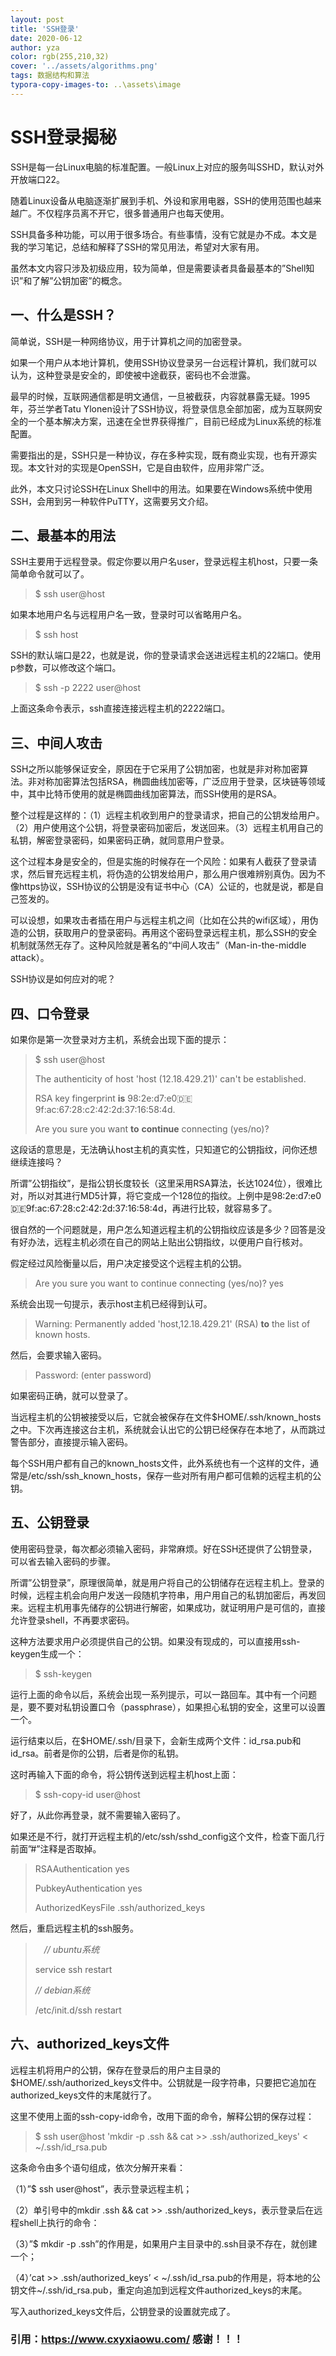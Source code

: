 ```yaml
---
layout: post
title: 'SSH登录'
date: 2020-06-12
author: yza
color: rgb(255,210,32)
cover: '../assets/algorithms.png'
tags: 数据结构和算法
typora-copy-images-to: ..\assets\image
---
```


# SSH登录揭秘

SSH是每一台Linux电脑的标准配置。一般Linux上对应的服务叫SSHD，默认对外开放端口22。



随着Linux设备从电脑逐渐扩展到手机、外设和家用电器，SSH的使用范围也越来越广。不仅程序员离不开它，很多普通用户也每天使用。



SSH具备多种功能，可以用于很多场合。有些事情，没有它就是办不成。本文是我的学习笔记，总结和解释了SSH的常见用法，希望对大家有用。



虽然本文内容只涉及初级应用，较为简单，但是需要读者具备最基本的”Shell知识”和了解”公钥加密”的概念。



## **一、什么是SSH？**



简单说，SSH是一种网络协议，用于计算机之间的加密登录。



如果一个用户从本地计算机，使用SSH协议登录另一台远程计算机，我们就可以认为，这种登录是安全的，即使被中途截获，密码也不会泄露。



最早的时候，互联网通信都是明文通信，一旦被截获，内容就暴露无疑。1995年，芬兰学者Tatu Ylonen设计了SSH协议，将登录信息全部加密，成为互联网安全的一个基本解决方案，迅速在全世界获得推广，目前已经成为Linux系统的标准配置。



需要指出的是，SSH只是一种协议，存在多种实现，既有商业实现，也有开源实现。本文针对的实现是OpenSSH，它是自由软件，应用非常广泛。



此外，本文只讨论SSH在Linux Shell中的用法。如果要在Windows系统中使用SSH，会用到另一种软件PuTTY，这需要另文介绍。



## **二、最基本的用法**



SSH主要用于远程登录。假定你要以用户名user，登录远程主机host，只要一条简单命令就可以了。



> $ ssh user@host



如果本地用户名与远程用户名一致，登录时可以省略用户名。



> $ ssh host



SSH的默认端口是22，也就是说，你的登录请求会送进远程主机的22端口。使用p参数，可以修改这个端口。



> $ ssh -p 2222 user@host



上面这条命令表示，ssh直接连接远程主机的2222端口。

##  

## **三、中间人攻击**



SSH之所以能够保证安全，原因在于它采用了公钥加密，也就是非对称加密算法。非对称加密算法包括RSA，椭圆曲线加密等，广泛应用于登录，区块链等领域中，其中比特币使用的就是椭圆曲线加密算法，而SSH使用的是RSA。



整个过程是这样的：（1）远程主机收到用户的登录请求，把自己的公钥发给用户。（2）用户使用这个公钥，将登录密码加密后，发送回来。（3）远程主机用自己的私钥，解密登录密码，如果密码正确，就同意用户登录。



这个过程本身是安全的，但是实施的时候存在一个风险：如果有人截获了登录请求，然后冒充远程主机，将伪造的公钥发给用户，那么用户很难辨别真伪。因为不像https协议，SSH协议的公钥是没有证书中心（CA）公证的，也就是说，都是自己签发的。



可以设想，如果攻击者插在用户与远程主机之间（比如在公共的wifi区域），用伪造的公钥，获取用户的登录密码。再用这个密码登录远程主机，那么SSH的安全机制就荡然无存了。这种风险就是著名的“中间人攻击”（Man-in-the-middle attack）。



SSH协议是如何应对的呢？



## **四、口令登录**



如果你是第一次登录对方主机，系统会出现下面的提示：



> $ ssh user@host
>
> The authenticity of host 'host (12.18.429.21)' can't be established.
>
> RSA key fingerprint **is** 98:2e:d7:e0:de:9f:ac:67:28:c2:42:2d:37:16:58:4d.
>
> Are you sure you want **to** **continue** connecting (yes/no)?



这段话的意思是，无法确认host主机的真实性，只知道它的公钥指纹，问你还想继续连接吗？



所谓”公钥指纹”，是指公钥长度较长（这里采用RSA算法，长达1024位），很难比对，所以对其进行MD5计算，将它变成一个128位的指纹。上例中是98:2e:d7:e0:de:9f:ac:67:28:c2:42:2d:37:16:58:4d，再进行比较，就容易多了。



很自然的一个问题就是，用户怎么知道远程主机的公钥指纹应该是多少？回答是没有好办法，远程主机必须在自己的网站上贴出公钥指纹，以便用户自行核对。



假定经过风险衡量以后，用户决定接受这个远程主机的公钥。



> Are you sure you want to continue connecting (yes/no)? yes



系统会出现一句提示，表示host主机已经得到认可。



> Warning: Permanently added 'host,12.18.429.21' (RSA) **to** the list of known hosts.



然后，会要求输入密码。



> Password: (enter password)



如果密码正确，就可以登录了。



当远程主机的公钥被接受以后，它就会被保存在文件$HOME/.ssh/known_hosts之中。下次再连接这台主机，系统就会认出它的公钥已经保存在本地了，从而跳过警告部分，直接提示输入密码。



每个SSH用户都有自己的known_hosts文件，此外系统也有一个这样的文件，通常是/etc/ssh/ssh_known_hosts，保存一些对所有用户都可信赖的远程主机的公钥。



## **五、公钥登录**



使用密码登录，每次都必须输入密码，非常麻烦。好在SSH还提供了公钥登录，可以省去输入密码的步骤。



所谓”公钥登录”，原理很简单，就是用户将自己的公钥储存在远程主机上。登录的时候，远程主机会向用户发送一段随机字符串，用户用自己的私钥加密后，再发回来。远程主机用事先储存的公钥进行解密，如果成功，就证明用户是可信的，直接允许登录shell，不再要求密码。



这种方法要求用户必须提供自己的公钥。如果没有现成的，可以直接用ssh-keygen生成一个：



> $ ssh-keygen



运行上面的命令以后，系统会出现一系列提示，可以一路回车。其中有一个问题是，要不要对私钥设置口令（passphrase），如果担心私钥的安全，这里可以设置一个。



运行结束以后，在$HOME/.ssh/目录下，会新生成两个文件：id_rsa.pub和id_rsa。前者是你的公钥，后者是你的私钥。



这时再输入下面的命令，将公钥传送到远程主机host上面：



> $ ssh-copy-id user@host



好了，从此你再登录，就不需要输入密码了。



如果还是不行，就打开远程主机的/etc/ssh/sshd_config这个文件，检查下面几行前面”#”注释是否取掉。



> RSAAuthentication yes
>
> PubkeyAuthentication yes
>
> AuthorizedKeysFile .ssh/authorized_keys



然后，重启远程主机的ssh服务。



> 　*// ubuntu系统*
>
> service ssh restart
>
>  
>
> *// debian系统*
>
> /etc/init.d/ssh restart



## **六、authorized_keys文件**



远程主机将用户的公钥，保存在登录后的用户主目录的$HOME/.ssh/authorized_keys文件中。公钥就是一段字符串，只要把它追加在authorized_keys文件的末尾就行了。



这里不使用上面的ssh-copy-id命令，改用下面的命令，解释公钥的保存过程：



> $ ssh user@host 'mkdir -p .ssh && cat >> .ssh/authorized_keys' < ~/.ssh/id_rsa.pub



这条命令由多个语句组成，依次分解开来看：

（1）”$ ssh user@host”，表示登录远程主机；

（2）单引号中的mkdir .ssh && cat >> .ssh/authorized_keys，表示登录后在远程shell上执行的命令：

（3）”$ mkdir -p .ssh”的作用是，如果用户主目录中的.ssh目录不存在，就创建一个；

（4）’cat >> .ssh/authorized_keys’ < ~/.ssh/id_rsa.pub的作用是，将本地的公钥文件~/.ssh/id_rsa.pub，重定向追加到远程文件authorized_keys的末尾。



写入authorized_keys文件后，公钥登录的设置就完成了。

### 引用：https://www.cxyxiaowu.com/  感谢！！！